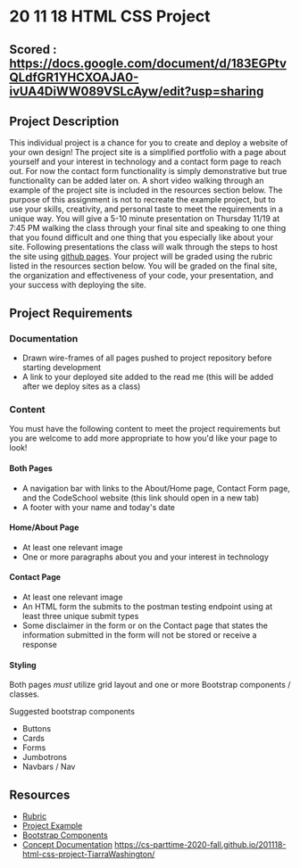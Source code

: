 # 20 11 18 HTML CSS Project

## Scored : https://docs.google.com/document/d/183EGPtvQLdfGR1YHCXOAJA0-ivUA4DiWW089VSLcAyw/edit?usp=sharing

## Project Description
This individual project is a chance for you to create and deploy a website of your own design! The project site is a simplified portfolio with a page about yourself and your interest in technology and a contact form page to reach out. For now the contact form functionality is simply demonstrative but true functionality can be added later on. A short video walking through an example of the project site is included in the resources section below. The purpose of this assignment is not to recreate the example project, but to use your skills, creativity, and personal taste to meet the requirements in a unique way. You will give a 5-10 minute presentation on Thursday 11/19 at 7:45 PM walking the class through your final site and speaking to one thing that you found difficult and one thing that you especially like about your site. Following presentations the class will walk through the steps to host the site using [github pages](https://pages.github.com/). Your project will be graded using the rubric listed in the resources section below. You will be graded on the final site, the organization and effectiveness of your code, your presentation, and your success with deploying the site.

## Project Requirements
### Documentation
- Drawn wire-frames of all pages pushed to project repository before starting development
- A link to your deployed site added to the read me (this will be added after we deploy sites as a class) 

### Content
You must have the following content to meet the project requirements but you are welcome to add more appropriate to how you'd like your page to look!
#### Both Pages
- A navigation bar with links to the About/Home page, Contact Form page, and the CodeSchool website (this link should open in a new tab)
- A footer with your name and today's date
#### Home/About Page
- At least one relevant image
- One or more paragraphs about you and your interest in technology
#### Contact Page
- At least one relevant image
- An HTML form the submits to the postman testing endpoint using at least three unique submit types
- Some disclaimer in the form or on the Contact page that states the information submitted in the form will not be stored or receive a response
#### Styling
Both pages *must* utilize grid layout and one or more Bootstrap components / classes. 

Suggested bootstrap components
- Buttons
- Cards
- Forms
- Jumbotrons
- Navbars / Nav

## Resources
- [Rubric](https://docs.google.com/document/d/1wGDWz_JkXDsGvOjrfrUz6JEMQ1DNz60m9ssCePD6ZJc/edit?usp=sharing)
- [Project Example](https://youtu.be/fwX0jdbybKU)
- [Bootstrap Components](https://getbootstrap.com/docs/4.5/components)
- [Concept Documentation](https://github.com/cs-parttime-2020-fall/part-time-program-syllabus/blob/master/htmlCSS.md)
https://cs-parttime-2020-fall.github.io/201118-html-css-project-TiarraWashington/
